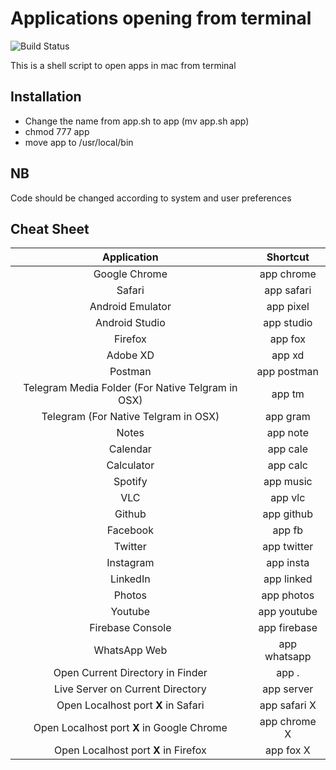 # Applications opening from terminal

![Build Status](https://travis-ci.org/joemccann/dillinger.svg?branch=master)

This is a shell script to open apps in mac from terminal

## Installation

- Change the name from app.sh to app (mv app.sh app)
- chmod 777 app
- move app to /usr/local/bin

## NB

Code should be changed according to system and user preferences

## Cheat Sheet

|  Application | Shortcut |
| :------------: | :------------: |
|  Google Chrome |  app chrome |
|  Safari |  app safari |
|  Android Emulator |  app pixel |
|  Android Studio |  app studio |
|  Firefox |  app fox |
|  Adobe XD |  app xd |
|  Postman |  app postman |
|  Telegram Media Folder (For Native Telgram in OSX) |  app tm |
|  Telegram (For Native Telgram in OSX) |  app gram |
|  Notes |  app note |
|  Calendar |  app cale |
|  Calculator |  app calc |
|  Spotify |  app music |
|  VLC |  app vlc |
|  Github |  app github |
|  Facebook |  app fb |
|  Twitter |  app twitter |
|  Instagram |  app insta |
|  LinkedIn |  app linked |
|  Photos |  app photos |
|  Youtube |  app youtube |
|  Firebase Console |  app firebase |
|  WhatsApp Web |  app whatsapp |
|  Open Current Directory in Finder |  app . |
|  Live Server on Current Directory |  app server |
|  Open Localhost port <b>X</b> in Safari |  app safari X |
|  Open Localhost port <b>X</b> in Google Chrome |  app chrome X |
|  Open Localhost port <b>X</b> in Firefox |  app fox X |